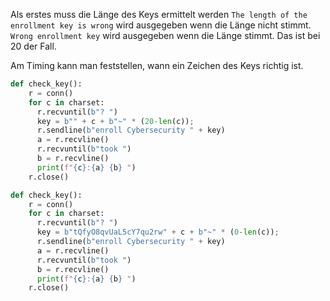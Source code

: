 
Als erstes muss die Länge des Keys ermittelt werden 
`The length of the enrollment key is wrong`  wird ausgegeben wenn die Länge nicht stimmt.
`Wrong enrollment key` wird ausgegeben wenn die Länge stimmt. Das ist bei 20 der Fall.

Am Timing kann man feststellen, wann ein Zeichen des Keys richtig ist.

```python
def check_key():
    r = conn()
    for c in charset: 
      r.recvuntil(b"? ")
      key = b"" + c + b"~" * (20-len(c)); 
      r.sendline(b"enroll Cybersecurity " + key)
      a = r.recvline()
      r.recvuntil(b"took ")
      b = r.recvline()
      print(f"{c}:{a} {b} ")
    r.close()
```

```python
def check_key():
    r = conn()
    for c in charset: 
      r.recvuntil(b"? ")
      key = b"tQfyO8qvUaL5cY7qu2rw" + c + b"~" * (0-len(c)); 
      r.sendline(b"enroll Cybersecurity " + key)
      a = r.recvline()
      r.recvuntil(b"took ")
      b = r.recvline()
      print(f"{c}:{a} {b} ")
    r.close()
```

